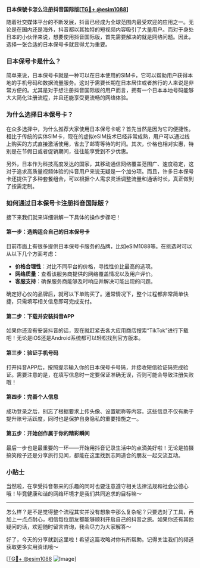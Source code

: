 **日本保號卡怎么注册抖音国际版[[TG💪+ @esim1088](https://t.me/s/esim1088)]**

随着社交媒体平台的不断发展，抖音已经成为全球范围内最受欢迎的应用之一。无论是在国内还是海外，抖音都以其独特的短视频内容吸引了大量用户。而对于身处日本的小伙伴来说，想要使用抖音国际版，首先需要解决的就是网络问题。因此，选择一张合适的日本保号卡就显得尤为重要。

### 日本保号卡是什么？

简单来说，日本保号卡就是一种可以在日本使用的SIM卡，它可以帮助用户获得本地的手机号码和数据流量服务。这对于需要长期在日本居住或者旅行的人来说是非常方便的。尤其是对于想注册抖音国际版的用户而言，拥有一个日本本地号码能够大大简化注册流程，并且还能享受更流畅的网络体验。

### 为什么选择日本保号卡？

在众多选择中，为什么推荐大家使用日本保号卡呢？首先当然是因为它的便捷性。相比于传统的实体SIM卡，现在的虚拟eSIM技术已经非常成熟，用户可以通过线上购买的方式直接激活使用，省去了邮寄等待的时间。其次，价格也相对实惠，特别是在节假日或者促销期间，往往能享受到不少优惠。

另外，日本作为科技高度发达的国家，其移动通信网络覆盖范围广、速度稳定，这对于追求高质量视频体验的抖音用户来说无疑是一个加分项。而且，许多日本保号卡还提供了多种套餐组合，可以根据个人需求灵活调整流量和通话时长，真正做到了按需定制。

### 如何通过日本保号卡注册抖音国际版？

接下来我们就来详细讲解一下具体的操作步骤吧！

#### 第一步：选购适合自己的日本保号卡

目前市面上有很多提供日本保号卡服务的品牌，比如eSIM1088等。在挑选时可以从以下几个方面考虑：

- **价格合理性**：对比不同平台的价格，寻找性价比最高的选项。
- **网络质量**：查看该服务商提供的网络覆盖情况以及用户评价。
- **客服支持**：确保服务商能够及时响应并解决可能出现的问题。

确定好心仪的品牌后，就可以下单购买了。通常情况下，整个过程都非常简单快捷，只需填写相关信息即可完成支付。

#### 第二步：下载并安装抖音APP

如果你还没有安装抖音的话，现在就赶紧去各大应用商店搜索“TikTok”进行下载吧！无论是iOS还是Android系统都可以轻松找到官方版本。

#### 第三步：验证手机号码

打开抖音APP后，按照提示输入你的日本保号卡号码，并接收短信验证码完成验证。需要注意的是，在填写信息时一定要保证准确无误，否则可能会导致注册失败哦！

#### 第四步：完善个人信息

成功登录之后，别忘了根据要求上传头像、设置昵称等内容。这些信息不仅有助于提升账号活跃度，同时也是保护自身隐私的重要措施之一。

#### 第五步：开始创作属于你的精彩瞬间

最后一步也是最重要的一环——开始用抖音记录生活中的点滴美好啦！无论是拍摄搞笑段子还是分享旅行见闻，都能在这里找到志同道合的朋友一起交流互动。

### 小贴士

当然啦，在享受抖音带来的乐趣的同时也要注意遵守相关法律法规和社会公德心哦！毕竟健康和谐的网络环境才是我们共同追求的目标嘛～

---

怎么样？是不是觉得整个流程其实并没有想象中那么复杂呢？只要选对了工具，再加上一点点耐心，相信每位朋友都能够顺利开启自己的抖音之旅。如果你还有其他疑问的话，欢迎随时留言咨询，我会尽力为大家解答～ 

好了，今天的分享就到这里啦！希望这篇攻略对你有所帮助。记得关注我们的频道获取更多实用资讯哦～

[[TG💪+ @esim1088](https://t.me/s/esim1088) ![Image](https://i.postimg.cc/4NQfJmqS/Snipaste-2025-05-13-00-14-12.png)]